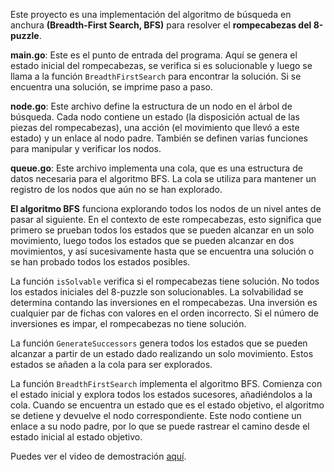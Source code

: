 Este proyecto es una implementación del algoritmo de búsqueda en anchura **(Breadth-First Search, BFS)**
para resolver el **rompecabezas del 8-puzzle**. 

**main.go**: 
Este es el punto de entrada del programa. Aquí se genera el estado inicial del rompecabezas, se verifica 
si es solucionable y luego se llama a la función `BreadthFirstSearch` para encontrar la solución. 
Si se encuentra una solución, se imprime paso a paso.

**node.go**: Este archivo define la estructura de un nodo en el árbol de búsqueda.
 Cada nodo contiene un estado (la disposición actual de las piezas del rompecabezas), una acción 
 (el movimiento que llevó a este estado) y un enlace al nodo padre. También se definen varias funciones para 
 manipular y verificar los nodos.

**queue.go**: Este archivo implementa una cola, que es una estructura de datos necesaria para el 
algoritmo BFS. La cola se utiliza para mantener un registro de los nodos que aún no se han explorado.

**El algoritmo BFS** funciona explorando todos los nodos de un nivel antes de pasar al siguiente. En el contexto 
de este rompecabezas, esto significa que primero se prueban todos los estados que se pueden alcanzar en un solo
movimiento, luego todos los estados que se pueden alcanzar en dos movimientos, y así sucesivamente hasta que se encuentra
una solución o se han probado todos los estados posibles.

La función `isSolvable` verifica si el rompecabezas tiene solución. No todos los estados
iniciales del 8-puzzle son solucionables. La solvabilidad se determina contando las inversiones en el rompecabezas. 
Una inversión es cualquier par de fichas con valores en el orden incorrecto. Si el número de inversiones es impar, 
el rompecabezas no tiene solución.

La función `GenerateSuccessors` genera todos los estados que se pueden alcanzar a partir de un estado dado realizando 
un solo movimiento. Estos estados se añaden a la cola para ser explorados.

La función `BreadthFirstSearch` implementa el algoritmo BFS. Comienza con el estado inicial y
explora todos los estados sucesores, añadiéndolos a la cola. Cuando se encuentra un estado que es el estado objetivo,
el algoritmo se detiene y devuelve el nodo correspondiente. Este nodo contiene un enlace a su nodo padre, por lo que se puede 
rastrear el camino desde el estado inicial al estado objetivo.

Puedes ver el video de demostración [aquí](https://drive.google.com/file/d/1-QztEqwCj1JzsB3i8UnELwXUIy44w3kP/view?usp=sharing).